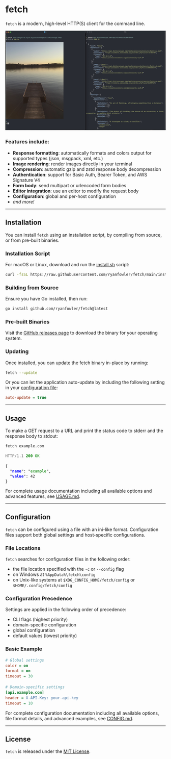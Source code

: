 # fetch

`fetch` is a modern, high-level HTTP(S) client for the command line.

![Example of fetch with an image and JSON responses](./assets/example.jpg)

### Features include:

- **Response formatting**: automatically formats and colors output for supported types (json, msgpack, xml, etc.)
- **Image rendering**: render images directly in your terminal
- **Compression**: automatic gzip and zstd response body decompression
- **Authentication**: support for Basic Auth, Bearer Token, and AWS Signature V4
- **Form body**: send multipart or urlencoded form bodies
- **Editor integration**: use an editor to modify the request body
- **Configuration**: global and per-host configuration
- _and more!_

---

## Installation

You can install `fetch` using an installation script, by compiling from source,
or from pre-built binaries.

### Installation Script

For macOS or Linux, download and run the [install.sh](./install.sh) script:

```sh
curl -fsSL https://raw.githubusercontent.com/ryanfowler/fetch/main/install.sh | bash
```

### Building from Source

Ensure you have Go installed, then run:

```sh
go install github.com/ryanfowler/fetch@latest
```

### Pre-built Binaries

Visit the [GitHub releases page](https://github.com/ryanfowler/fetch/releases)
to download the binary for your operating system.

### Updating

Once installed, you can update the fetch binary in-place by running:

```sh
fetch --update
```

Or you can let the application auto-update by including the following setting in
your [configuration file](#Configuration):

```ini
auto-update = true
```

---

## Usage

To make a GET request to a URL and print the status code to stderr and the response body to stdout:

```sh
fetch example.com
```
<pre><code><span style='opacity:0.67'>HTTP/1.1</span> <span style='color:green'><b>200</b></span> <span style='color:green'>OK</span>

{
  &quot;<span style='color:blue'><b>name</b></span>&quot;: &quot;<span style='color:green'>example</span>&quot;,
  &quot;<span style='color:blue'><b>value</b></span>&quot;: 42
}
</code></pre>

For complete usage documentation including all available options and advanced features, see [USAGE.md](docs/USAGE.md).

---

## Configuration

`fetch` can be configured using a file with an ini-like format. Configuration files support both global settings and host-specific configurations.

### File Locations

`fetch` searches for configuration files in the following order:

- the file location specified with the `-c` or `--config` flag
- on Windows at `%AppData%\fetch\config`
- on Unix-like systems at `$XDG_CONFIG_HOME/fetch/config` or `$HOME/.config/fetch/config`

### Configuration Precedence

Settings are applied in the following order of precedence:

- CLI flags (highest priority)
- domain-specific configuration
- global configuration
- default values (lowest priority)

### Basic Example

```ini
# Global settings
color = on
format = on
timeout = 30

# Domain-specific settings
[api.example.com]
header = X-API-Key: your-api-key
timeout = 10
```

For complete configuration documentation including all available options, file format details, and advanced examples, see [CONFIG.md](docs/CONFIG.md).

---

## License

`fetch` is released under the [MIT License](LICENSE).
